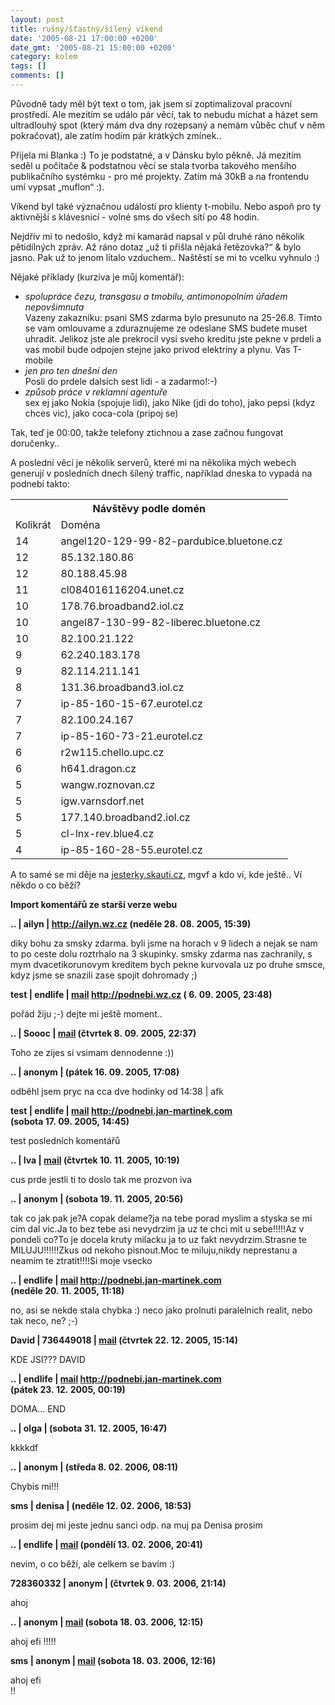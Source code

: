 ```yaml
---
layout: post
title: rušný/šťastný/šílený víkend
date: '2005-08-21 17:00:00 +0200'
date_gmt: '2005-08-21 15:00:00 +0200'
category: kolem
tags: []
comments: []
---
```

<p>Původně tady měl být text o tom, jak jsem si zoptimalizoval pracovní prostředí. Ale
mezitím se událo pár věcí, tak to nebudu míchat a házet sem ultradlouhý spot
(který mám dva dny rozepsaný a nemám vůběc chuť v něm pokračovat), ale zatím
hodím pár krátkých zmínek..</p>
<p>Přijela mi Blanka :) To je podstatné, a v Dánsku bylo pěkně. Já mezitím seděl
u počítače &amp; podstatnou věcí se stala tvorba takového menšího publikačního
systémku - pro mé projekty. Zatím má 30kB a na frontendu umí vypsat &bdquo;muflon&ldquo;
:).</p>
<p>Víkend byl také význačnou událostí pro klienty t-mobilu. Nebo aspoň pro ty aktivnější
s klávesnicí - volné sms do všech sítí po 48 hodin.</p>
<p>Nejdřív mi to nedošlo,
když mi kamarád napsal v půl druhé ráno několik pětidílných zpráv. Až ráno dotaz &bdquo;už
ti přišla nějaká řetězovka?&ldquo; &amp; bylo jasno. Pak už to jenom lítalo
vzduchem.. Naštěstí se mi to vcelku vyhnulo :)</p>
<p>Nějaké příklady (kurzíva je můj komentář):</p>
<ul>
<li><em>spolupráce čezu, transgasu a tmobilu, antimonopolním úřadem nepovšimnuta</em><br>Vazeny zakazniku: psani SMS zdarma bylo presunuto na 25-26.8. Timto se vam omlouvame a zduraznujeme
ze odeslane SMS budete muset uhradit. Jelikoz jste ale prekrocil vysi sveho kreditu jste pekne
v prdeli a vas mobil bude odpojen stejne jako privod elektriny a plynu. Vas T-mobile</li>
<li><em>jen pro ten dnešní den</em><br>Posli do prdele dalsich sest lidi - a zadarmo!:-)</li>
<li><em>způsob práce v reklamní agentuře</em><br>sex ej jako Nokia (spojuje lidi), jako Nike (jdi do toho), jako pepsi (kdyz chces vic),
jako coca-cola (pripoj se)</li>
</ul>
<p>Tak, teď je 00:00, takže telefony ztichnou a zase začnou fungovat doručenky..</p>
<p>A poslední věcí je několik serverů, které mi na několika mých webech generují v posledních
dnech šílený traffic, například dneska to vypadá na podnebí takto:</p>
<table class="table">
<tr>
<th colspan="2">Návštěvy podle domén</th>
</tr>
<tr class="desc">
<td>Kolikrát</td>
<td>Doména</td>
</tr>
<tr class="d">
<td>14</td>
<td class="l">angel120-129-99-82-pardubice.bluetone.cz</td>
</tr>
<tr>
<td>12</td>
<td class="l">85.132.180.86</td>
</tr>
<tr class="d">
<td>12</td>
<td class="l">80.188.45.98</td>
</tr>
<tr>
<td>11</td>
<td class="l">cl084016116204.unet.cz</td>
</tr>
<tr class="d">
<td>10</td>
<td class="l">178.76.broadband2.iol.cz</td>
</tr>
<tr>
<td>10</td>
<td class="l">angel87-130-99-82-liberec.bluetone.cz</td>
</tr>
<tr class="d">
<td>10</td>
<td class="l">82.100.21.122</td>
</tr>
<tr>
<td>9</td>
<td class="l">62.240.183.178</td>
</tr>
<tr class="d">
<td>9</td>
<td class="l">82.114.211.141</td>
</tr>
<tr>
<td>8</td>
<td class="l">131.36.broadband3.iol.cz</td>
</tr>
<tr class="d">
<td>7</td>
<td class="l">ip-85-160-15-67.eurotel.cz</td>
</tr>
<tr>
<td>7</td>
<td class="l">82.100.24.167</td>
</tr>
<tr class="d">
<td>7</td>
<td class="l">ip-85-160-73-21.eurotel.cz</td>
</tr>
<tr>
<td>6</td>
<td class="l">r2w115.chello.upc.cz</td>
</tr>
<tr class="d">
<td>6</td>
<td class="l">h641.dragon.cz</td>
</tr>
<tr>
<td>5</td>
<td class="l">wangw.roznovan.cz</td>
</tr>
<tr class="d">
<td>5</td>
<td class="l">igw.varnsdorf.net</td>
</tr>
<tr>
<td>5</td>
<td class="l">177.140.broadband2.iol.cz</td>
</tr>
<tr class="d">
<td>5</td>
<td class="l">cl-lnx-rev.blue4.cz</td>
</tr>
<tr>
<td>4</td>
<td class="l">ip-85-160-28-55.eurotel.cz</td>
</tr>
</table>
<p>A to samé se mi děje na <a href="http://jesterky.skauti.cz">jesterky.skauti.cz</a>, mgvf a kdo ví, kde ještě..
Ví někdo o co běží?</p>
<div class="import-komentaru">
<p><strong>Import komentářů ze starší verze webu</strong></p>
<div class="comment">
<p style="font-weight:bold"><span class="compredmet">..</span> | <span class="comname">ailyn</span> |  <a href="http://ailyn.wz.cz">http://ailyn.wz.cz</a> (neděle&nbsp;28.&nbsp;08.&nbsp;2005,&nbsp;15:39)</p>
<p>diky bohu za smsky zdarma. byli jsme na horach v 9 lidech a nejak se nam to po ceste dolu roztrhalo na 3 skupinky. smsky zdarma nas zachranily, s mym dvacetikorunovym kreditem bych pekne kurvovala uz po druhe smsce, kdyz jsme se snazili zase spojit dohromady ;) </p>
</div>
<div class="comment">
<p style="font-weight:bold"><span class="compredmet">test</span> | <span class="comname">endlife</span> |  <a href="mailto:jan.martinek@post.cz">mail</a>  <a href="http://jan-martinek.com">http://podnebi.wz.cz</a> (&nbsp;6.&nbsp;09.&nbsp;2005,&nbsp;23:48)</p>
<p>pořád žiju ;-) dejte mi ještě moment.. </p>
</div>
<div class="comment">
<p style="font-weight:bold"><span class="compredmet">..</span> | <span class="comname">Soooc</span> |  <a href="mailto:xsoc@post.cz">mail</a> (čtvrtek&nbsp;8.&nbsp;09.&nbsp;2005,&nbsp;22:37)</p>
<p>Toho ze zijes si vsimam dennodenne :)) </p>
</div>
<div class="comment">
<p style="font-weight:bold"><span class="compredmet">..</span> | <span class="comname">anonym</span> | (pátek&nbsp;16.&nbsp;09.&nbsp;2005,&nbsp;17:08)</p>
<p>odběhl jsem pryc na cca dve hodinky od 14:38 | afk </p>
</div>
<div class="comment">
<p style="font-weight:bold"><span class="compredmet">test</span> | <span class="comname">endlife</span> |  <a href="mailto:jan.martinek@post.cz">mail</a>  <a href="http://podnebi.jan-martinek.com">http://podnebi.jan-martinek.com</a> (sobota&nbsp;17.&nbsp;09.&nbsp;2005,&nbsp;14:45)</p>
<p>test posledních komentářů </p>
</div>
<div class="comment">
<p style="font-weight:bold"><span class="compredmet">..</span> | <span class="comname">Iva</span> |  <a href="mailto:732652650">mail</a> (čtvrtek&nbsp;10.&nbsp;11.&nbsp;2005,&nbsp;10:19)</p>
<p>cus prde jestli ti to doslo tak me prozvon iva </p>
</div>
<div class="comment">
<p style="font-weight:bold"><span class="compredmet">..</span> | <span class="comname">anonym</span> | (sobota&nbsp;19.&nbsp;11.&nbsp;2005,&nbsp;20:56)</p>
<p>tak co jak pak je?A copak delame?ja na tebe porad myslim a styska se mi cim dal vic.Ja to bez tebe asi nevydrzim ja uz te chci mit u sebe!!!!!Az v pondeli co?To je docela kruty milacku ja to uz fakt nevydrzim.Strasne te MILUJU!!!!!!Zkus od nekoho pisnout.Moc te miluju,nikdy neprestanu a neamim te ztratit!!!!Si moje vsecko </p>
</div>
<div class="comment">
<p style="font-weight:bold"><span class="compredmet">..</span> | <span class="comname">endlife</span> |  <a href="mailto:jan.martinek@post.cz">mail</a>  <a href="http://podnebi.jan-martinek.com">http://podnebi.jan-martinek.com</a> (neděle&nbsp;20.&nbsp;11.&nbsp;2005,&nbsp;11:18)</p>
<p>no, asi se nekde stala chybka :) neco jako prolnuti paralelnich realit, nebo tak neco, ne? ;-) </p>
</div>
<div class="comment">
<p style="font-weight:bold"><span class="compredmet">David</span> | <span class="comname">736449018</span> |  <a href="mailto:DDavida">mail</a> (čtvrtek&nbsp;22.&nbsp;12.&nbsp;2005,&nbsp;15:14)</p>
<p>KDE JSI??? DAVID </p>
</div>
<div class="comment">
<p style="font-weight:bold"><span class="compredmet">..</span> | <span class="comname">endlife</span> |  <a href="mailto:jan.martinek@post.cz">mail</a>  <a href="http://podnebi.jan-martinek.com">http://podnebi.jan-martinek.com</a> (pátek&nbsp;23.&nbsp;12.&nbsp;2005,&nbsp;00:19)</p>
<p>DOMA... END </p>
</div>
<div class="comment">
<p style="font-weight:bold"><span class="compredmet">..</span> | <span class="comname">olga</span> | (sobota&nbsp;31.&nbsp;12.&nbsp;2005,&nbsp;16:47)</p>
<p>kkkkdf </p>
</div>
<div class="comment">
<p style="font-weight:bold"><span class="compredmet">..</span> | <span class="comname">anonym</span> | (středa&nbsp;8.&nbsp;02.&nbsp;2006,&nbsp;08:11)</p>
<p>Chybis mi!!! </p>
</div>
<div class="comment">
<p style="font-weight:bold"><span class="compredmet">sms</span> | <span class="comname">denisa</span> | (neděle&nbsp;12.&nbsp;02.&nbsp;2006,&nbsp;18:53)</p>
<p>prosim dej mi jeste jednu sanci odp. na muj pa Denisa prosim </p>
</div>
<div class="comment">
<p style="font-weight:bold"><span class="compredmet">..</span> | <span class="comname">endlife</span> |  <a href="mailto:jan.martinek@post.cz">mail</a> (pondělí&nbsp;13.&nbsp;02.&nbsp;2006,&nbsp;20:41)</p>
<p>nevim, o co běží, ale celkem se bavím :) </p>
</div>
<div class="comment">
<p style="font-weight:bold"><span class="compredmet">728360332</span> | <span class="comname">anonym</span> | (čtvrtek&nbsp;9.&nbsp;03.&nbsp;2006,&nbsp;21:14)</p>
<p>ahoj </p>
</div>
<div class="comment">
<p style="font-weight:bold"><span class="compredmet">..</span> | <span class="comname">anonym</span> |  <a href="mailto:602267306">mail</a> (sobota&nbsp;18.&nbsp;03.&nbsp;2006,&nbsp;12:15)</p>
<p>ahoj efi !!!!! </p>
</div>
<div class="comment">
<p style="font-weight:bold"><span class="compredmet">sms</span> | <span class="comname">anonym</span> |  <a href="mailto:602267306">mail</a> (sobota&nbsp;18.&nbsp;03.&nbsp;2006,&nbsp;12:16)</p>
<p>ahoj efi  <br> !! </p>
</div>
</div>
